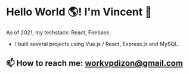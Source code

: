 # Hello World 🌎! I'm Vincent 👋

As of 2021, my techstack: React, Firebase.

 - I built several projects using Vue.js / React, Express.js and MySQL.

## 📫 How to reach me: workvpdizon@gmail.com
<!--
**VncntDzn/vncntdzn** is a ✨ _special_ ✨ repository because its `README.md` (this file) appears on your GitHub profile.

Here are some ideas to get you started:

- 🔭 I’m currently working on ...
- 🌱 I’m currently learning ...
- 👯 I’m looking to collaborate on ...
- 🤔 I’m looking for help with ...
- 💬 Ask me about ...
- 📫 How to reach me: ...
- 😄 Pronouns: ...
- ⚡ Fun fact: ...
-->
